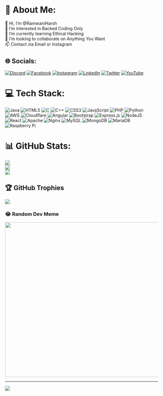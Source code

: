 # 💫 About Me:
👋 Hi, I’m @RamwaniHarsh<br>👀 I’m interested in Backed Coding Only<br>🌱 I’m currently learning Ethical Hacking<br>💞️ I’m looking to collaborate on Anything You Want<br>📫 Contact via Email or Instagram


## 🌐 Socials:
[![Discord](https://img.shields.io/badge/Discord-%237289DA.svg?logo=discord&logoColor=white)](htttps://discord.gg/27m2djG) [![Facebook](https://img.shields.io/badge/Facebook-%231877F2.svg?logo=Facebook&logoColor=white)](https://facebook.com/harsh.ramwani.712) [![Instagram](https://img.shields.io/badge/Instagram-%23E4405F.svg?logo=Instagram&logoColor=white)](https://instagram.com/harsh._.ramwani) [![LinkedIn](https://img.shields.io/badge/LinkedIn-%230077B5.svg?logo=linkedin&logoColor=white)](https://linkedin.com/in/harsh-ramwani-28241017b) [![Twitter](https://img.shields.io/badge/Twitter-%231DA1F2.svg?logo=Twitter&logoColor=white)](https://twitter.com/RamwaniH) [![YouTube](https://img.shields.io/badge/YouTube-%23FF0000.svg?logo=YouTube&logoColor=white)](https://youtube.com/c/@harshramwani) 

# 💻 Tech Stack:
![Java](https://img.shields.io/badge/java-%23ED8B00.svg?style=for-the-badge&logo=java&logoColor=white) ![HTML5](https://img.shields.io/badge/html5-%23E34F26.svg?style=for-the-badge&logo=html5&logoColor=white) ![C](https://img.shields.io/badge/c-%2300599C.svg?style=for-the-badge&logo=c&logoColor=white) ![C++](https://img.shields.io/badge/c++-%2300599C.svg?style=for-the-badge&logo=c%2B%2B&logoColor=white) ![CSS3](https://img.shields.io/badge/css3-%231572B6.svg?style=for-the-badge&logo=css3&logoColor=white) ![JavaScript](https://img.shields.io/badge/javascript-%23323330.svg?style=for-the-badge&logo=javascript&logoColor=%23F7DF1E) ![PHP](https://img.shields.io/badge/php-%23777BB4.svg?style=for-the-badge&logo=php&logoColor=white) ![Python](https://img.shields.io/badge/python-3670A0?style=for-the-badge&logo=python&logoColor=ffdd54) ![AWS](https://img.shields.io/badge/AWS-%23FF9900.svg?style=for-the-badge&logo=amazon-aws&logoColor=white) ![Cloudflare](https://img.shields.io/badge/Cloudflare-F38020?style=for-the-badge&logo=Cloudflare&logoColor=white) ![Angular](https://img.shields.io/badge/angular-%23DD0031.svg?style=for-the-badge&logo=angular&logoColor=white) ![Bootstrap](https://img.shields.io/badge/bootstrap-%23563D7C.svg?style=for-the-badge&logo=bootstrap&logoColor=white) ![Express.js](https://img.shields.io/badge/express.js-%23404d59.svg?style=for-the-badge&logo=express&logoColor=%2361DAFB) ![NodeJS](https://img.shields.io/badge/node.js-6DA55F?style=for-the-badge&logo=node.js&logoColor=white) ![React](https://img.shields.io/badge/react-%2320232a.svg?style=for-the-badge&logo=react&logoColor=%2361DAFB) ![Apache](https://img.shields.io/badge/apache-%23D42029.svg?style=for-the-badge&logo=apache&logoColor=white) ![Nginx](https://img.shields.io/badge/nginx-%23009639.svg?style=for-the-badge&logo=nginx&logoColor=white) ![MySQL](https://img.shields.io/badge/mysql-%2300f.svg?style=for-the-badge&logo=mysql&logoColor=white) ![MongoDB](https://img.shields.io/badge/MongoDB-%234ea94b.svg?style=for-the-badge&logo=mongodb&logoColor=white) ![MariaDB](https://img.shields.io/badge/MariaDB-003545?style=for-the-badge&logo=mariadb&logoColor=white) ![Raspberry Pi](https://img.shields.io/badge/-RaspberryPi-C51A4A?style=for-the-badge&logo=Raspberry-Pi)
# 📊 GitHub Stats:
![](https://github-readme-stats.vercel.app/api?username=RamwaniHarsh&theme=dark&hide_border=false&include_all_commits=false&count_private=false)<br/>
![](https://github-readme-streak-stats.herokuapp.com/?user=RamwaniHarsh&theme=dark&hide_border=false)<br/>
![](https://github-readme-stats.vercel.app/api/top-langs/?username=RamwaniHarsh&theme=dark&hide_border=false&include_all_commits=false&count_private=false&layout=compact)

## 🏆 GitHub Trophies
![](https://github-profile-trophy.vercel.app/?username=RamwaniHarsh&theme=radical&no-frame=false&no-bg=true&margin-w=4)

### 😂 Random Dev Meme
<img src="https://random-memer.herokuapp.com/" width="512px"/>

---
[![](https://visitcount.itsvg.in/api?id=RamwaniHarsh&icon=0&color=0)](https://visitcount.itsvg.in)

<!-- Proudly created with GPRM ( https://gprm.itsvg.in ) -->